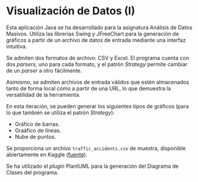 # Visualización de Datos (I)

Esta aplicación Java se ha desarrollado para la asignatura Análisis de Datos Masivos. Utiliza las librerías Swing y JFreeChart para la generación de gráficos a partir de un archivo de datos de entrada mediante una interfaz intuitiva.

Se admiten dos formatos de archivo: CSV y Excel. El programa cuenta con dos *parsers*, uno para cada formato, y el patrón *Strategy* permite cambiar de un *parser* a otro fácilmente.

Asimismo, se admiten archivos de entrada válidos que estén almacenados tanto de forma local como a partir de una URL, lo que demuestra la versatilidad de la herramienta.

En esta iteración, se pueden generar los siguientes tipos de gráficos (para lo que también se utiliza el patrón *Strategy*):
* Gráfico de barras.
* Graáfico de líneas.
* Nube de puntos.

Se proporciona un archivo `traffic_accidents.csv` de muestra, disponible abiertamente en Kaggle ([fuente](https://www.kaggle.com/datasets/oktayrdeki/traffic-accidents)).

Se ha utilizado el *plugin* PlantUML para la generación del Diagrama de Clases del programa.
